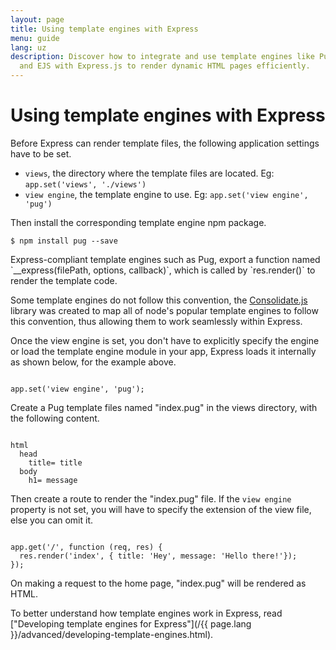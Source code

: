 ```yaml
---
layout: page
title: Using template engines with Express
menu: guide
lang: uz
description: Discover how to integrate and use template engines like Pug, Handlebars,
  and EJS with Express.js to render dynamic HTML pages efficiently.
---
```


# Using template engines with Express

Before Express can render template files, the following application settings have to be set.

* `views`, the directory where the template files are located. Eg: `app.set('views', './views')`
* `view engine`, the template engine to use. Eg: `app.set('view engine', 'pug')`

Then install the corresponding template engine npm package.

```console
$ npm install pug --save
```

<div class="doc-box doc-notice" markdown="1">
Express-compliant template engines such as Pug, export a function named `__express(filePath, options, callback)`, which is called by `res.render()` to render the template code.

Some template engines do not follow this convention, the [Consolidate.js](https://www.npmjs.org/package/consolidate) library was created to map all of node's popular template engines to follow this convention, thus allowing them to work seamlessly within Express.
</div>

Once the view engine is set, you don't have to explicitly specify the engine or load the template engine module in your app, Express loads it internally as shown below, for the example above.

<pre><code class="language-javascript" translate="no">
app.set('view engine', 'pug');
</code></pre>

Create a Pug template files named "index.pug" in the views directory, with the following content.

<pre><code class="language-javascript" translate="no">
html
  head
    title= title
  body
    h1= message
</code></pre>

Then create a route to render the "index.pug" file. If the `view engine` property is not set, you will have to specify the extension of the view file, else you can omit it.

<pre><code class="language-javascript" translate="no">
app.get('/', function (req, res) {
  res.render('index', { title: 'Hey', message: 'Hello there!'});
});
</code></pre>

On making a request to the home page, "index.pug" will be rendered as HTML.

To better understand how template engines work in Express, read ["Developing template engines for Express"](/{{ page.lang }}/advanced/developing-template-engines.html).
